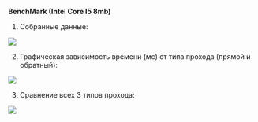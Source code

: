 **BenchMark (Intel Core I5 8mb)** 

1) Собранные данные:

![](https://i.yapx.ru/JVrY4.png)


2) Графическая зависимость времени (мс) от типа прохода (прямой и обратный):

![](https://i.yapx.ru/JVrZo.png)


3) Сравнение всех 3 типов прохода:

![](https://i.yapx.ru/JVraO.png)